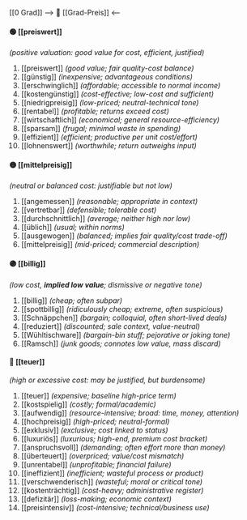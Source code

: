 [[0 Grad]]
--> 💸 [[Grad-Preis]] <--

#### 🟢 [[preiswert]]  
*(positive valuation: good value for cost, efficient, justified)*  
1) [[preiswert]] *(good value; fair quality-cost balance)*  
2) [[günstig]] *(inexpensive; advantageous conditions)*  
3) [[erschwinglich]] *(affordable; accessible to normal income)*  
4) [[kostengünstig]] *(cost-effective; low-cost and sufficient)*  
5) [[niedrigpreisig]] *(low-priced; neutral-technical tone)*  
6) [[rentabel]] *(profitable; returns exceed cost)*  
7) [[wirtschaftlich]] *(economical; general resource-efficiency)*  
8) [[sparsam]] *(frugal; minimal waste in spending)*  
9) [[effizient]] *(efficient; productive per unit cost/effort)*  
10) [[lohnenswert]] *(worthwhile; return outweighs input)*  

#### 🟡 [[mittelpreisig]]  
*(neutral or balanced cost: justifiable but not low)*  
1) [[angemessen]] *(reasonable; appropriate in context)*  
2) [[vertretbar]] *(defensible; tolerable cost)*  
3) [[durchschnittlich]] *(average; neither high nor low)*  
4) [[üblich]] *(usual; within norms)*  
5) [[ausgewogen]] *(balanced; implies fair quality/cost trade-off)*  
6) [[mittelpreisig]] *(mid-priced; commercial description)*  

#### 🟣 [[billig]]  
*(low cost, **implied low value**; dismissive or negative tone)*  
1) [[billig]] *(cheap; often subpar)*  
2) [[spottbillig]] *(ridiculously cheap; extreme, often suspicious)*  
3) [[Schnäppchen]] *(bargain; colloquial, often short-lived deals)*  
4) [[reduziert]] *(discounted; sale context, value-neutral)*  
5) [[Wühltischware]] *(bargain-bin stuff; pejorative or joking tone)*  
6) [[Ramsch]] *(junk goods; connotes low value, mass discard)*  

#### 🔴 [[teuer]]  
*(high or excessive cost: may be justified, but burdensome)*  
1) [[teuer]] *(expensive; baseline high-price term)*  
2) [[kostspielig]] *(costly; formal/academic)*  
3) [[aufwendig]] *(resource-intensive; broad: time, money, attention)*  
4) [[hochpreisig]] *(high-priced; neutral-formal)*  
5) [[exklusiv]] *(exclusive; cost linked to status)*  
6) [[luxuriös]] *(luxurious; high-end, premium cost bracket)*  
7) [[anspruchsvoll]] *(demanding; often effort more than money)*  
8) [[überteuert]] *(overpriced; value/cost mismatch)*  
9) [[unrentabel]] *(unprofitable; financial failure)*  
10) [[ineffizient]] *(inefficient; wasteful process or product)*  
11) [[verschwenderisch]] *(wasteful; moral or critical tone)*  
12) [[kostenträchtig]] *(cost-heavy; administrative register)*  
13) [[defizitär]] *(loss-making; economic context)*  
14) [[preisintensiv]] *(cost-intensive; technical/business use)*